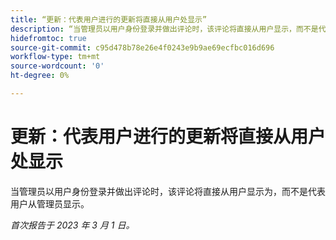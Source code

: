 ```yaml
---
title: “更新：代表用户进行的更新将直接从用户处显示”
description: “当管理员以用户身份登录并做出评论时，该评论将直接从用户显示，而不是代表用户从管理员显示。”
hidefromtoc: true
source-git-commit: c95d478b78e26e4f0243e9b9ae69ecfbc016d696
workflow-type: tm+mt
source-wordcount: '0'
ht-degree: 0%

---
```



# 更新：代表用户进行的更新将直接从用户处显示

当管理员以用户身份登录并做出评论时，该评论将直接从用户显示为，而不是代表用户从管理员显示。

_首次报告于 2023 年 3 月 1 日。_


